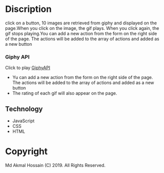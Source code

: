 # Discription
click on a button, 10 images are retrieved from giphy and displayed on the page.When you click on the image, the gif plays. When you click again, the gif stops playing.You can add a new action from the form on the right side of the page. The actions will be added to the array of actions and added as a new button

### Giphy API
Click to play [GiphyAPI](https://akmal360.github.io/GiphyAPI)

* Yu can add a new action from the form on the right side of the page. The actions will be added to the array of actions and added as a new button
* The rating of each gif will also appear on the page.

## Technology

- JavaScript
- CSS
- HTML



# Copyright
Md Akmal Hossain (C) 2019. All Rights Reserved.
